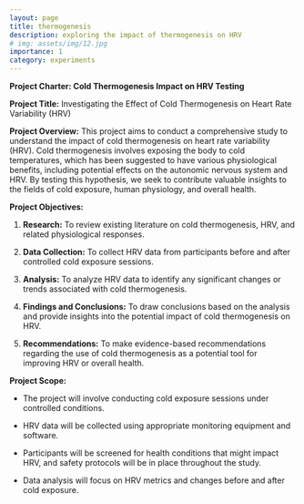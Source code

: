 ```yaml
---
layout: page
title: thermogenesis
description: exploring the impact of thermogenesis on HRV
# img: assets/img/12.jpg
importance: 1
category: experiments
---
```



**Project Charter: Cold Thermogenesis Impact on HRV Testing**

**Project Title:** Investigating the Effect of Cold Thermogenesis on Heart Rate Variability (HRV)

**Project Overview:**
This project aims to conduct a comprehensive study to understand the impact of cold thermogenesis on heart rate variability (HRV). Cold thermogenesis involves exposing the body to cold temperatures, which has been suggested to have various physiological benefits, including potential effects on the autonomic nervous system and HRV. By testing this hypothesis, we seek to contribute valuable insights to the fields of cold exposure, human physiology, and overall health.

**Project Objectives:**

1. **Research:** To review existing literature on cold thermogenesis, HRV, and related physiological responses.
   
2. **Data Collection:** To collect HRV data from participants before and after controlled cold exposure sessions.

3. **Analysis:** To analyze HRV data to identify any significant changes or trends associated with cold thermogenesis.

4. **Findings and Conclusions:** To draw conclusions based on the analysis and provide insights into the potential impact of cold thermogenesis on HRV.

5. **Recommendations:** To make evidence-based recommendations regarding the use of cold thermogenesis as a potential tool for improving HRV or overall health.

**Project Scope:**

- The project will involve conducting cold exposure sessions under controlled conditions.
  
- HRV data will be collected using appropriate monitoring equipment and software.

- Participants will be screened for health conditions that might impact HRV, and safety protocols will be in place throughout the study.

- Data analysis will focus on HRV metrics and changes before and after cold exposure.


